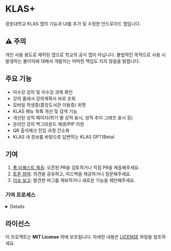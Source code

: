

# KLAS+  
광운대학교 KLAS 앱의 기능과 UI를 추가 및 수정한 안드로이드 앱입니다.

## ⚠️ 주의
  
개인 사용 용도로 제작된 앱으로 학교의 공식 앱이 아닙니다. 불법적인 목적으로 사용 시 발생하는 불이익에 대해서 개발자는 어떠한 책임도 지지 않음을 밝힙니다.  
  
## 주요 기능
- 미수강 강의 및 미수강 과제 확인
- 강의 홈에서 강의계획서 바로 조회
- 모바일 학생증(중앙도서관 이용증) 위젯
- KLAS 메뉴 목록 개선 및 검색 기능
- 개선된 성적 페이지(학기 별 성적 표시, 성적 추이 그래프 표시 등)
- 온라인 강의 백그라운드 재생/PIP 지원
- QR 출석체크 진입 과정 간소화
- KLAS 내 정보를 바탕으로 답변하는 KLAS GPT(Beta)

## 기여
  
1. [풀 리퀘스트 제출](https://github.com/IceCream0910/kw-klas-plus/pulls): 오픈된 PR을 검토하거나 직접 PR을 제출해주세요.
2. [토론 참여](https://github.com/IceCream0910/kw-klas-plus/discussions): 의견을 공유하고, 피드백을 제공하거나 질문해주세요.
3. [이슈 보고](https://github.com/IceCream0910/kw-klas-plus/issues): 발견한 버그를 제보하거나 새로운 기능을 제안해주세요.

### 기여 프로세스


<details closed>
1. **저장소 포크하기**: 프로젝트 저장소를 자신의 GitHub 계정으로 포크합니다.

2. **로컬에 클론하기**: 포크한 저장소를 로컬 머신에 클론합니다.
   ```sh
   git clone https://github.com/Your-Username/kw-klas-plus.git
   ```

3. **새 브랜치 만들기**: 아래와 같이 새로운 브랜치를 만들어 작업해주세요.
   ```sh
   git checkout -b feature/new-feature-name
   ```

4. **변경사항 작업**: 로컬에서 개발하고 테스트합니다.

5. **변경사항 Commit**: 변경사항을 커밋합니다.
   ```sh
   git commit -m 'feat: 내용'
   ```

6. **Push**: 변경사항을 포크한 저장소에 푸시합니다.
   ```sh
   git push origin feature/new-feature-name
   ```

7. **Pull Request 제출**: 원본 프로젝트 저장소에 PR을 생성합니다. 변경사항과 그 이유 등 내용에 대한 구체적인 설명을 포함해주세요.

## 보안 취약점 보고

보안 관련 이슈를 발견하셨다면, 공개 이슈 대신 [hey@yuntae.in](mailto:hey@yuntae.in)를 통해 비공개로 보고해주세요.

</details>

## 라이선스

이 프로젝트는 **MIT License** 하에 보호됩니다. 자세한 내용은 [LICENSE](LICENSE) 파일을 참조하세요.
